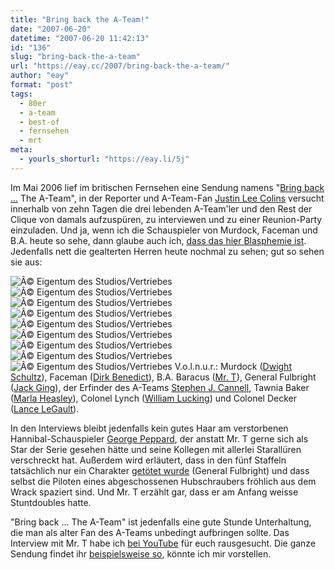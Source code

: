 ```yaml
---
title: "Bring back the A-Team!"
date: "2007-06-20"
datetime: "2007-06-20 11:42:13"
id: "136"
slug: "bring-back-the-a-team"
url: "https://eay.cc/2007/bring-back-the-a-team/"
author: "eay"
format: "post"
tags:
  - 80er
  - a-team
  - best-of
  - fernsehen
  - mrt
meta:
  - yourls_shorturl: "https://eay.li/5j"
---
```


Im Mai 2006 lief im britischen Fernsehen eine Sendung namens "[Bring back ...](http://en.wikipedia.org/wiki/Bring_Back...) The A-Team", in der Reporter und A-Team-Fan [Justin Lee Colins](http://en.wikipedia.org/wiki/Justin_Lee_Collins) versucht innerhalb von zehn Tagen die drei lebenden A-Team'ler und den Rest der Clique von damals aufzuspüren, zu interviewen und zu einer Reunion-Party einzuladen. Und ja, wenn ich die Schauspieler von Murdock, Faceman und B.A. heute so sehe, dann glaube auch ich, [dass das hier Blasphemie ist](//eay.cc/2007/the-new-a-team/). Jedenfalls nett die gealterten Herren heute nochmal zu sehen; gut so sehen sie aus:

![](/uploads/2007/a_murdock.jpg "Â© Eigentum des Studios/Vertriebes") ![](/uploads/2007/a_faceman.jpg "Â© Eigentum des Studios/Vertriebes") ![](/uploads/2007/a_baracus.jpg "Â© Eigentum des Studios/Vertriebes") ![](/uploads/2007/a_fulbright.jpg "Â© Eigentum des Studios/Vertriebes") ![](/uploads/2007/a_cannell.jpg "Â© Eigentum des Studios/Vertriebes") ![](/uploads/2007/a_tawnia.jpg "Â© Eigentum des Studios/Vertriebes") ![](/uploads/2007/a_lynch.jpg "Â© Eigentum des Studios/Vertriebes") ![](/uploads/2007/a_decker.jpg "Â© Eigentum des Studios/Vertriebes") ![](/uploads/2007/a_bringback.jpg "Â© Eigentum des Studios/Vertriebes") V.o.l.n.u.r.: Murdock ([Dwight Schultz](http://www.imdb.com/name/nm0776239/)), Faceman ([Dirk Benedict](http://www.imdb.com/name/nm0070767/)), B.A. Baracus ([Mr. T](http://www.imdb.com/name/nm0001558/)), General Fulbright ([Jack Ging](http://www.imdb.com/name/nm0319978/)), der Erfinder des A-Teams [Stephen J. Cannell](http://www.imdb.com/name/nm0004798/), Tawnia Baker ([Marla Heasley](http://www.imdb.com/name/nm0372579/)), Colonel Lynch ([William Lucking](http://www.imdb.com/name/nm0524747/)) und Colonel Decker ([Lance LeGault](http://www.imdb.com/name/nm0499223/)).

In den Interviews bleibt jedenfalls kein gutes Haar am verstorbenen Hannibal-Schauspieler [George Peppard](http://www.imdb.com/name/nm0000577/), der anstatt Mr. T gerne sich als Star der Serie gesehen hätte und seine Kollegen mit allerlei Starallüren verschreckt hat. Außerdem wird erläutert, dass in den fünf Staffeln tatsächlich nur ein Charakter [getötet wurde](http://www.ipernity.com/doc/eay/116135) (General Fulbright) und dass selbst die Piloten eines abgeschossenen Hubschraubers fröhlich aus dem Wrack spaziert sind. Und Mr. T erzählt gar, dass er am Anfang weisse Stuntdoubles hatte.

"Bring back ... The A-Team" ist jedenfalls eine gute Stunde Unterhaltung, die man als alter Fan des A-Teams unbedingt aufbringen sollte. Das Interview mit Mr. T habe ich [bei YouTube](http://youtube.com/watch?v=di4L-nkh7fI) für euch rausgesucht. Die ganze Sendung findet ihr [beispielsweise so](http://www.google.com/search?q=%22bring+back+the+a-team%22+torrent), könnte ich mir vorstellen.
